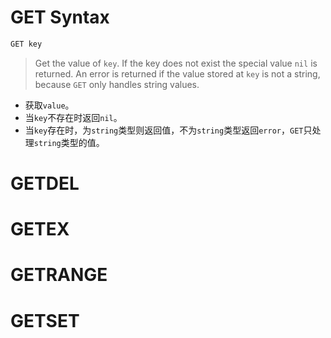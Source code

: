 # GET Syntax

```go
GET key
```

>Get the value of `key`. If the key does not exist the special value `nil` is returned. An error is returned if the value stored at `key` is not a string, because `GET` only handles string values.

+ 获取`value`。
+ 当`key`不存在时返回`nil`。
+ 当`key`存在时，为`string`类型则返回值，不为`string`类型返回`error`，`GET`只处理`string`类型的值。

# GETDEL



# GETEX


# GETRANGE

# GETSET

#